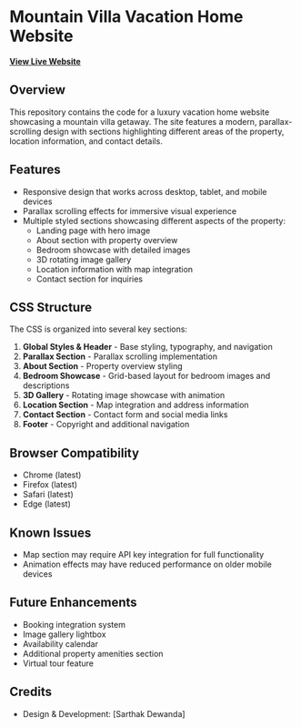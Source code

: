 # Mountain Villa Vacation Home Website

**[View Live Website](https://67f94da50413b908173cbbc6--the-cozy-nest.netlify.app/)**

## Overview
This repository contains the code for a luxury vacation home website showcasing a mountain villa getaway. The site features a modern, parallax-scrolling design with sections highlighting different areas of the property, location information, and contact details.

## Features
- Responsive design that works across desktop, tablet, and mobile devices
- Parallax scrolling effects for immersive visual experience
- Multiple styled sections showcasing different aspects of the property:
  - Landing page with hero image
  - About section with property overview
  - Bedroom showcase with detailed images
  - 3D rotating image gallery
  - Location information with map integration
  - Contact section for inquiries

## CSS Structure
The CSS is organized into several key sections:
1. **Global Styles & Header** - Base styling, typography, and navigation
2. **Parallax Section** - Parallax scrolling implementation
3. **About Section** - Property overview styling
4. **Bedroom Showcase** - Grid-based layout for bedroom images and descriptions
5. **3D Gallery** - Rotating image showcase with animation
6. **Location Section** - Map integration and address information
7. **Contact Section** - Contact form and social media links
8. **Footer** - Copyright and additional navigation

## Browser Compatibility
- Chrome (latest)
- Firefox (latest)
- Safari (latest)
- Edge (latest)

## Known Issues
- Map section may require API key integration for full functionality
- Animation effects may have reduced performance on older mobile devices

## Future Enhancements
- Booking integration system
- Image gallery lightbox
- Availability calendar
- Additional property amenities section
- Virtual tour feature

## Credits
- Design & Development: [Sarthak Dewanda]
